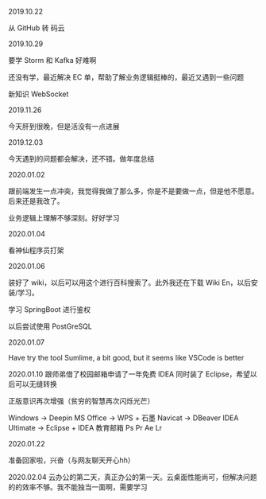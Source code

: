 2019.10.22 

从 GitHub 转 码云


2019.10.29 

要学 Storm 和 Kafka 好难啊

还没有学，最近解决 EC 单，帮助了解业务逻辑挺棒的，最近又遇到一些问题

新知识 WebSocket



2019.11.26 

今天肝到很晚，但是活没有一点进展



2019.12.03

今天遇到的问题都会解决，还不错。做年度总结



2020.01.02

跟前端发生一点冲突，我觉得我做了那么多，你是不是要做一点，但是他不愿意。后来还是我改了。

业务逻辑上理解不够深刻。好好学习



2020.01.04

看神仙程序员打架



2020.01.06

装好了 wiki，以后可以用这个进行百科搜索了。此外我还在下载 Wiki En，以后安装/学习。

学习 SpringBoot 进行鉴权

以后尝试使用 PostGreSQL


2020.01.07

Have try the tool Sumlime, a bit good, but it seems like VSCode is better

2020.01.10
跟师弟借了校园邮箱申请了一年免费 IDEA
同时装了 Eclipse，希望以后可以无缝转换

正版意识再次增强（贫穷的智慧再次闪烁光芒）

Windows -> Deepin
MS Office -> WPS + 石墨
Navicat -> DBeaver
IDEA Ultimate -> Eclipse + IDEA 教育邮箱
Ps
Pr
Ae
Lr



2020.01.22

准备回家啦，兴奋（与网友聊天开心hh）

2020.02.04
云办公的第二天，真正办公的第一天。云桌面性能尚可，但解决问题的的效率不够。我不能独当一面啊，需要学习